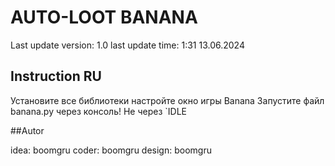 # AUTO-LOOT BANANA

Last update version: 1.0
last update time: 1:31 13.06.2024

## Instruction RU

Установите все библиотеки
настройте окно игры Banana
Запустите файл banana.py через консоль! Не через `IDLE  

##Autor

idea: boomgru
coder: boomgru 
design: boomgru
